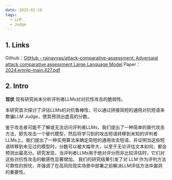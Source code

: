 ```yaml
---
date: 2025-02-10
tags:
  - LLM
  - Judge
---
```

## 1. Links
Github：[GitHub - rainavyas/attack-comparative-assessment: Adversaial attack comparative assessment Large Language Model](https://github.com/rainavyas/attack-comparative-assessment)
Paper：[2024.emnlp-main.427.pdf](https://aclanthology.org/2024.emnlp-main.427.pdf)

## 2. Intro
**现状**
现有研究尚未分析评判者LLMs对对抗性攻击的脆弱性。

本研究首次探讨了评估LLMs的对抗鲁棒性，可以通过拼接简短的通用对抗短语来欺骗LLM Judge，使其预测出虚高的分数。

鉴于攻击者可能不了解或无法访问评判者LLMs，我们提出了一种简单的替代攻击方法，即先攻击一个替代模型，然后将学习到的攻击短语转移到未知的评判者LLMs上。我们提出了一种实用算法来确定简短的通用攻击短语，并证明当这些短语转移到未见过的模型时，分数可以被大幅夸大，以至于无论评估文本如何，都会预测出最高分。研究发现，当评判者LLMs用于绝对评分而非比较评估时，它们对这些对抗性攻击的敏感性显著增加。 我们的研究结果引发了对 LLM 作为评判方法可靠性的担忧，并强调了在高风险现实场景中部署之前解决LLM评估方法中漏洞的重要性。